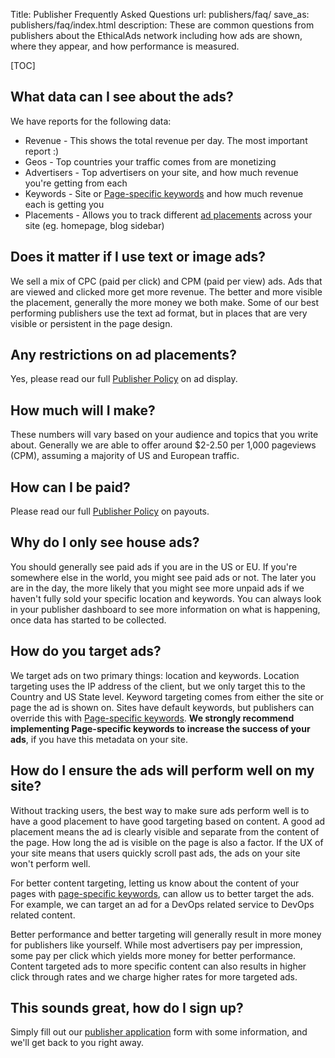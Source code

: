 Title: Publisher Frequently Asked Questions
url: publishers/faq/
save_as: publishers/faq/index.html
description: These are common questions from publishers about the EthicalAds network including how ads are shown, where they appear, and how performance is measured.


[TOC]


## What data can I see about the ads?

We have reports for the following data:

* Revenue - This shows the total revenue per day. The most important report :)
* Geos - Top countries your traffic comes from are monetizing
* Advertisers - Top advertisers on your site, and how much revenue you're getting from each
* Keywords - Site or [Page-specific keywords](https://ethical-ad-client.readthedocs.io/en/latest/#page-specific-keywords) and how much revenue each is getting you
* Placements - Allows you to track different [ad placements](https://ethical-ad-client.readthedocs.io/en/latest/#ad-placement-reporting) across your site (eg. homepage, blog sidebar)


## Does it matter if I use text or image ads?

We sell a mix of CPC (paid per click) and CPM (paid per view) ads.
Ads that are viewed and clicked more get more revenue.
The better and more visible the placement, generally the more money we both make.
Some of our best performing publishers use the text ad format,
but in places that are very visible or persistent in the page design.


## Any restrictions on ad placements?

Yes, please read our full [Publisher Policy](/publisher-policy/#ad-display) on ad display.


## How much will I make?

These numbers will vary based on your audience and topics that you write about.
Generally we are able to offer around $2-2.50 per 1,000 pageviews (CPM),
assuming a majority of US and European traffic.


## How can I be paid?

Please read our full [Publisher Policy](/publisher-policy/#payouts) on payouts.


## Why do I only see house ads?

You should generally see paid ads if you are in the US or EU.
If you're somewhere else in the world,
you might see paid ads or not.
The later you are in the day,
the more likely that you might see more unpaid ads if we haven't fully sold your specific location and keywords.
You can always look in your publisher dashboard to see more information on what is happening, once data has started to be collected.


## How do you target ads?

We target ads on two primary things: location and keywords.
Location targeting uses the IP address of the client,
but we only target this to the Country and US State level.
Keyword targeting comes from either the site or page the ad is shown on.
Sites have default keywords,
but publishers can override this with [Page-specific keywords](https://ethical-ad-client.readthedocs.io/en/latest/#page-specific-keywords).
**We strongly recommend implementing Page-specific keywords to increase the success of your ads**,
if you have this metadata on your site.


## How do I ensure the ads will perform well on my site?

Without tracking users, the best way to make sure ads perform well
is to have a good placement to have good targeting based on content.
A good ad placement means the ad is clearly visible and separate from the content of the page.
How long the ad is visible on the page is also a factor.
If the UX of your site means that users quickly scroll past ads, the ads on your site won't perform well.

For better content targeting, letting us know about the content of your pages with
[page-specific keywords](https://ethical-ad-client.readthedocs.io/en/latest/#page-specific-keywords),
can allow us to better target the ads.
For example, we can target an ad for a DevOps related service to DevOps related content.

Better performance and better targeting will generally result in more money for publishers like yourself.
While most advertisers pay per impression, some pay per click which yields more money for better performance.
Content targeted ads to more specific content can also results in higher click through rates
and we charge higher rates for more targeted ads.


## This sounds great, how do I sign up?

Simply fill out our [publisher application](/publishers/#inbound-form) form with some information,
and we'll get back to you right away.

